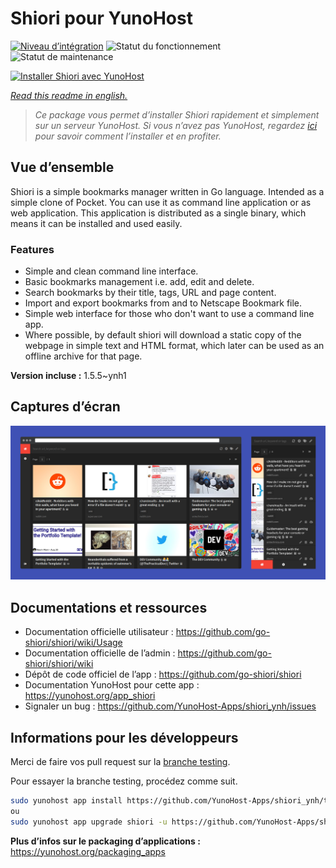 <!--
N.B.: This README was automatically generated by https://github.com/YunoHost/apps/tree/master/tools/README-generator
It shall NOT be edited by hand.
-->

# Shiori pour YunoHost

[![Niveau d’intégration](https://dash.yunohost.org/integration/shiori.svg)](https://dash.yunohost.org/appci/app/shiori) ![Statut du fonctionnement](https://ci-apps.yunohost.org/ci/badges/shiori.status.svg) ![Statut de maintenance](https://ci-apps.yunohost.org/ci/badges/shiori.maintain.svg)

[![Installer Shiori avec YunoHost](https://install-app.yunohost.org/install-with-yunohost.svg)](https://install-app.yunohost.org/?app=shiori)

*[Read this readme in english.](./README.md)*

> *Ce package vous permet d’installer Shiori rapidement et simplement sur un serveur YunoHost.
Si vous n’avez pas YunoHost, regardez [ici](https://yunohost.org/#/install) pour savoir comment l’installer et en profiter.*

## Vue d’ensemble

Shiori is a simple bookmarks manager written in Go language. Intended as a simple clone of Pocket. You can use it as command line application or as web application. This application is distributed as a single binary, which means it can be installed and used easily.

### Features

- Simple and clean command line interface.
- Basic bookmarks management i.e. add, edit and delete.
- Search bookmarks by their title, tags, URL and page content.
- Import and export bookmarks from and to Netscape Bookmark file.
- Simple web interface for those who don't want to use a command line app.
- Where possible, by default shiori will download a static copy of the webpage in simple text and HTML format, which later can be used as an offline archive for that page.


**Version incluse :** 1.5.5~ynh1

## Captures d’écran

![Capture d’écran de Shiori](./doc/screenshots/screenshot.png)

## Documentations et ressources

* Documentation officielle utilisateur : <https://github.com/go-shiori/shiori/wiki/Usage>
* Documentation officielle de l’admin : <https://github.com/go-shiori/shiori/wiki>
* Dépôt de code officiel de l’app : <https://github.com/go-shiori/shiori>
* Documentation YunoHost pour cette app : <https://yunohost.org/app_shiori>
* Signaler un bug : <https://github.com/YunoHost-Apps/shiori_ynh/issues>

## Informations pour les développeurs

Merci de faire vos pull request sur la [branche testing](https://github.com/YunoHost-Apps/shiori_ynh/tree/testing).

Pour essayer la branche testing, procédez comme suit.

``` bash
sudo yunohost app install https://github.com/YunoHost-Apps/shiori_ynh/tree/testing --debug
ou
sudo yunohost app upgrade shiori -u https://github.com/YunoHost-Apps/shiori_ynh/tree/testing --debug
```

**Plus d’infos sur le packaging d’applications :** <https://yunohost.org/packaging_apps>